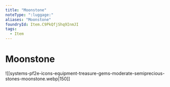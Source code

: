 ```yaml
---
title: "Moonstone"
noteType: ":luggage:"
aliases: "Moonstone"
foundryId: Item.C9PkQfjShq9InmJI
tags:
  - Item
---
```


# Moonstone
![[systems-pf2e-icons-equipment-treasure-gems-moderate-semiprecious-stones-moonstone.webp|150]]
